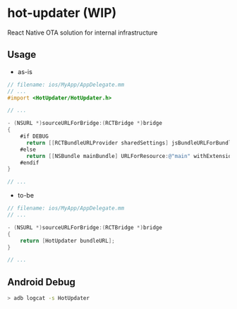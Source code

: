 # hot-updater (WIP)
React Native OTA solution for internal infrastructure

## Usage
* as-is
```objective-c
// filename: ios/MyApp/AppDelegate.mm
// ...
#import <HotUpdater/HotUpdater.h>

// ...

- (NSURL *)sourceURLForBridge:(RCTBridge *)bridge
{
    #if DEBUG
      return [[RCTBundleURLProvider sharedSettings] jsBundleURLForBundleRoot:@"index"];
    #else
      return [[NSBundle mainBundle] URLForResource:@"main" withExtension:@"jsbundle"];
    #endif
}

// ...
```

* to-be
```objective-c
// filename: ios/MyApp/AppDelegate.mm
// ...

- (NSURL *)sourceURLForBridge:(RCTBridge *)bridge
{
    return [HotUpdater bundleURL];
}

// ...
```

## Android Debug
```sh
> adb logcat -s HotUpdater
```